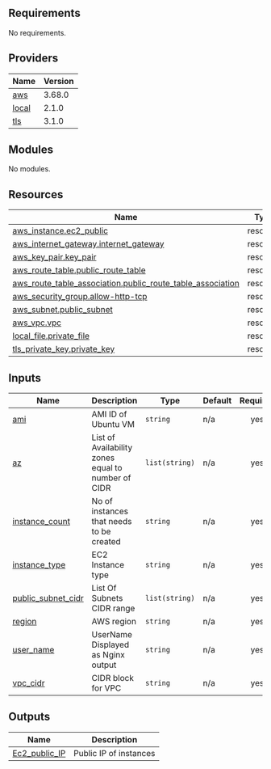 <!-- BEGIN_TF_DOCS -->
## Requirements

No requirements.

## Providers

| Name | Version |
|------|---------|
| <a name="provider_aws"></a> [aws](#provider\_aws) | 3.68.0 |
| <a name="provider_local"></a> [local](#provider\_local) | 2.1.0 |
| <a name="provider_tls"></a> [tls](#provider\_tls) | 3.1.0 |

## Modules

No modules.

## Resources

| Name | Type |
|------|------|
| [aws_instance.ec2_public](https://registry.terraform.io/providers/hashicorp/aws/latest/docs/resources/instance) | resource |
| [aws_internet_gateway.internet_gateway](https://registry.terraform.io/providers/hashicorp/aws/latest/docs/resources/internet_gateway) | resource |
| [aws_key_pair.key_pair](https://registry.terraform.io/providers/hashicorp/aws/latest/docs/resources/key_pair) | resource |
| [aws_route_table.public_route_table](https://registry.terraform.io/providers/hashicorp/aws/latest/docs/resources/route_table) | resource |
| [aws_route_table_association.public_route_table_association](https://registry.terraform.io/providers/hashicorp/aws/latest/docs/resources/route_table_association) | resource |
| [aws_security_group.allow-http-tcp](https://registry.terraform.io/providers/hashicorp/aws/latest/docs/resources/security_group) | resource |
| [aws_subnet.public_subnet](https://registry.terraform.io/providers/hashicorp/aws/latest/docs/resources/subnet) | resource |
| [aws_vpc.vpc](https://registry.terraform.io/providers/hashicorp/aws/latest/docs/resources/vpc) | resource |
| [local_file.private_file](https://registry.terraform.io/providers/hashicorp/local/latest/docs/resources/file) | resource |
| [tls_private_key.private_key](https://registry.terraform.io/providers/hashicorp/tls/latest/docs/resources/private_key) | resource |

## Inputs

| Name | Description | Type | Default | Required |
|------|-------------|------|---------|:--------:|
| <a name="input_ami"></a> [ami](#input\_ami) | AMI ID of Ubuntu VM | `string` | n/a | yes |
| <a name="input_az"></a> [az](#input\_az) | List of Availability zones equal to number of CIDR | `list(string)` | n/a | yes |
| <a name="input_instance_count"></a> [instance\_count](#input\_instance\_count) | No of instances that needs to be created | `string` | n/a | yes |
| <a name="input_instance_type"></a> [instance\_type](#input\_instance\_type) | EC2 Instance type | `string` | n/a | yes |
| <a name="input_public_subnet_cidr"></a> [public\_subnet\_cidr](#input\_public\_subnet\_cidr) | List Of Subnets CIDR range | `list(string)` | n/a | yes |
| <a name="input_region"></a> [region](#input\_region) | AWS region | `string` | n/a | yes |
| <a name="input_user_name"></a> [user\_name](#input\_user\_name) | UserName Displayed as Nginx output | `string` | n/a | yes |
| <a name="input_vpc_cidr"></a> [vpc\_cidr](#input\_vpc\_cidr) | CIDR block for VPC | `string` | n/a | yes |

## Outputs

| Name | Description |
|------|-------------|
| <a name="output_Ec2_public_IP"></a> [Ec2\_public\_IP](#output\_Ec2\_public\_IP) | Public IP of instances |
<!-- END_TF_DOCS -->
